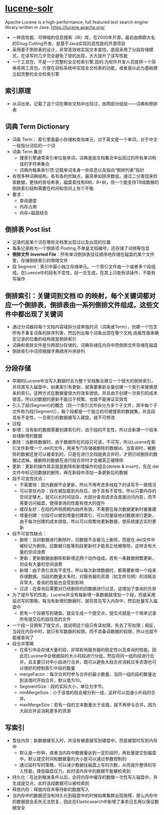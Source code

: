 # [lucene-solr](https://github.com/apache/lucene-solr)

Apache Lucene is a high-performance, full featured text search engine library written in Java. <https://lucene.apache.org/>

* 一种高性能、可伸缩的信息搜索（IR）库，在2000年开源，最初由鼎鼎大名的Doug Cutting开发，是基于Java实现的高性能的开源项目
* 采用基于倒排表的设计，非常高效地实现文本查找，底层采用了分段存储模式，在读写时几乎完全避免了锁的出现，大大提升了读写性能
* 一个工具包，不是一个完整的全文检索引擎,目的:为软件开发人员提供一个简单易用工具包，方便在目标系统中实现全文检索的功能，或者是以此为基础建立起完整的全文检索引擎

## 索引原理

* 从词出发，记载了这个词在哪些文档中出现过，由两部分组成——词典和倒排表

## 词典 Term Dictionary

* 词条 Term： 索引里面最小存储和查询单元，对于英文是一个单词，对于中文一般指分词后的一个词
* 词条 Term 集合
  - 搜索引擎通常索引单位是单词，词典是由文档集合中出现过的所有单词构成的字符串集合
  - 词典内每条索引项:记载单词本身一些信息以及指向“倒排列表”指针
* 有很多种词典结构，各有各的优缺点，最简单如排序数组，通过二分查找来检索数据，更快的有哈希表，磁盘查找有B树、B+树，但一个能支持TB级数据的倒排索引结构需要在时间和空间上有个平衡
* 要求：
  - 查询速度
  - 内存占用
  - 内存+磁盘结合

## 倒排表 Post list

* 记录的是某个词在哪些文档里出现过以及出现的位置
* 每条记录称为一个倒排项 Posting,不单是文档编号，还存储了词频等信息
* **倒排文件 Inverted File**：所有单词倒排表往往顺序地存储在磁盘的某个文件里，存储倒排索引的物理文件
* 段 Segment：索引中最小独立存储单元。一个索引文件由一个或者多个段组成。在Luence中的段有不变性，段一旦生成，在其上只能有读操作，不能有写操作

## 倒排索引：关键词到文档 ID 的映射，每个关键词都对应一个倒排表，倒排表由一系列倒排文件组成，这些文件中都出现了关键词

* 通过分词器将每个文档内容域拆分成单独的词（词条或Term），创建一个包含所有不重复词条的排序列表，然后列出每个词条出现在哪个文档.由属性值来确定记录的位置的结构就是倒排索引
* 词典和倒排文件是分两部分存储的，词典存储在内存中而倒排文件存储在磁盘
* 倒排索引中词项根据字典顺序升序排列

## 分段存储

* 早期的Lucene中当写入数据时会为整个文档集合建立一个很大的倒排索引，并将其写入磁盘中，如果索引有更新，就需要重新全量创建一个索引来替换原来的索引。这种方式在数据量很大时效率很低，并且由于创建一次索引的成本很高，所以对数据的更新不能过于频繁，也就不能保证实效性
* 引入了段(Segment)的概念（将一个索引文件拆分为多个子文件，其中每个子文件称为段[Segment]），每个段都是一个独立的可被搜索的数据集，并且段具有不变性，一旦索引的数据被写入硬盘，就不可修改
* 过程
* 新增：当有新的数据需要创建索引时，由于段的不变性，所以会新建一个段来存储新增的数据
* 删除：当删除数据时，由于数据所在的段只可读，不可写，所以Lucene在索引文件新增一个.del的文件，用来专门存储被删除的数据id。当查询时，被删除的数据还是可以被查到的，只是在进行文档链表合并时，才把已经删除的数据过滤掉。被删除的数据在进行段合并时才会被真正被移除
* 更新：更新的操作其实就是删除和新增操作的组合(delete & insert)，先在.del文件中标记旧数据的删除，再在新段中添加一条更新后的数据
* 段不可变性优点：
  - 不需要锁：因为数据不会更新，所以不用考虑多线程下的读写不一致情况
  - 可以常驻内存：段在被加载到内存后，由于具有不变性，所以只要内存的空间足够大，就可以长时间驻存，大部分查询请求会直接访问内存，而不需要访问磁盘，使得查询的性能有很大的提升
  - 缓存友好：在段的声明周期内始终有效，不需要在每次数据更新时被重建
  - 增量创建：分段可以做到增量创建索引，可以轻量级地对数据进行更新，由于每次创建的成本很低，所以可以频繁地更新数据，使系统接近实时更新
* 段不可变性缺点：
  - 删除：当对数据进行删除时，旧数据不会被马上删除，而是在.del文件中被标记为删除。旧数据只能等到段更新时才能真正地被移除，这样会有大量的空间浪费
  - 更新：更新数据由删除和新增这两个动作组成。若有一条数据频繁更新，则会有大量的空间浪费
  - 新增：由于索引具有不变性，所以每次新增数据时，都需要新增一个段来存储数据。当段的数量太多时，对服务器的资源（如文件句柄）的消耗会非常大，查询的性能也会受到影响
  - 过滤：在查询后需要对已经删除的旧数据进行过滤，这增加了查询的负担
* 为了提升写的性能，Lucene并没有每新增一条数据就增加一个段，而是采用延迟写的策略，每当有新增的数据时，就将其先写入内存中，然后批量写入磁盘中
  - 若有一个段被写到硬盘，就会生成一个提交点，提交点就是一个用来记录所有提交后的段信息的文件
* 一个段一旦拥有了提交点，就说明这个段只有读权限，失去了写权限；相反，当段在内存中时，就只有写数据的权限，而不具备读数据的权限，所以也就不能被查询了
* 段合并策略
  - 在索引中会存储大量的段，非常影响服务器的稳定性以及查询的性能。因此在Lucene中会根据段的大小将段进行分组，然后将同一组的段进行合并，且主要只对中小段进行合并，既可以避免大段合并消耗过多资源也可以很好的控制索引中段的数量
  - mergeFactor：每次合并时参与合并的最少数量，当同一组的段的数量达到该值时开始合并，默认值为10。
  - SegmentSize：段的实际大小，单位为字节。
  - minMergeSize：小于该值的段会被分到一组，这样可以加速小片段的合并。
  - maxMergeSize：若有一段的文本数量大于该值，就不再参与合并，因为大段合并会消耗更多的资源

## 写索引

* 暂驻内存：新数据被写入时，并没有被直接写到硬盘中，而是被暂时写到内存中
  - 默认是一秒钟，或者当内存中数据量达到一定阶段时，再批量提交到磁盘中，默认提交时间和数据量的大小是可以通过参数控制的
  - 通过延时写的策略，可以减少数据往磁盘上写的次数，从而提升整体的写入性能，降低磁盘压力。此时该内存中的数据不能被检索到
* 持久化：在达到触发条件以后，会将内存中缓存的数据一次性写入磁盘中，并生成提交点，此时该段数据可以被检索到
* 释放内存：释放内存并等待新的数据写入
* 当内存中的数据还没有持久化到磁盘中的时候如果集群出现故障，那么内存中的数据就会丢失无法恢复，因此在Elasticsearch中新增了事务日志用以保证数据安全
